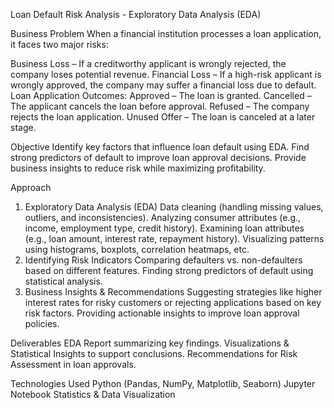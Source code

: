 Loan Default Risk Analysis - Exploratory Data Analysis (EDA)

Business Problem
When a financial institution processes a loan application, it faces two major risks:

Business Loss – If a creditworthy applicant is wrongly rejected, the company loses potential revenue.
Financial Loss – If a high-risk applicant is wrongly approved, the company may suffer a financial loss due to default.
Loan Application Outcomes:
Approved – The loan is granted.
Cancelled – The applicant cancels the loan before approval.
Refused – The company rejects the loan application.
Unused Offer – The loan is canceled at a later stage.

Objective
Identify key factors that influence loan default using EDA.
Find strong predictors of default to improve loan approval decisions.
Provide business insights to reduce risk while maximizing profitability.

Approach
1. Exploratory Data Analysis (EDA)
Data cleaning (handling missing values, outliers, and inconsistencies).
Analyzing consumer attributes (e.g., income, employment type, credit history).
Examining loan attributes (e.g., loan amount, interest rate, repayment history).
Visualizing patterns using histograms, boxplots, correlation heatmaps, etc.
2. Identifying Risk Indicators
Comparing defaulters vs. non-defaulters based on different features.
Finding strong predictors of default using statistical analysis.
3. Business Insights & Recommendations
Suggesting strategies like higher interest rates for risky customers or rejecting applications based on key risk factors.
Providing actionable insights to improve loan approval policies.

Deliverables
EDA Report summarizing key findings.
Visualizations & Statistical Insights to support conclusions.
Recommendations for Risk Assessment in loan approvals.

Technologies Used
Python (Pandas, NumPy, Matplotlib, Seaborn)
Jupyter Notebook
Statistics & Data Visualization

